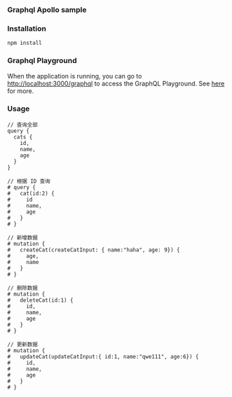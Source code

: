 ### Graphql Apollo sample

### Installation

`npm install`

### Graphql Playground

When the application is running, you can go to [http://localhost:3000/graphql](http://localhost:3000/graphql) to access the GraphQL Playground.  See [here](https://docs.nestjs.com/graphql/quick-start#playground) for more.

### Usage

```
// 查询全部
query {
  cats { 
  	id,
    name,
    age
  }
}

// 根据 ID 查询
# query {
#   cat(id:2) {
#     id
#     name,
#     age
#   }
# }

// 新增数据
# mutation {
#   createCat(createCatInput: { name:"haha", age: 9}) {
#     age,
#     name
#   }
# }

// 删除数据
# mutation {
#   deleteCat(id:1) {
#     id,
#     name,
#     age
#   }
# }

// 更新数据
# mutation {
#   updateCat(updateCatInput:{ id:1, name:"qwe111", age:6}) {
#     id,
#     name,
#     age
#   }
# }
```